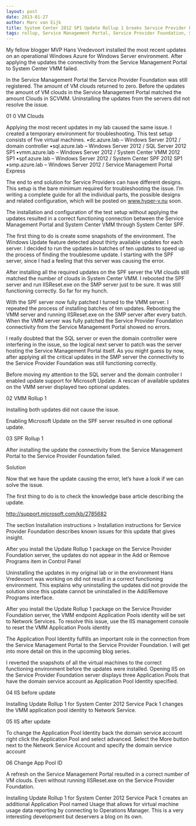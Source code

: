 ```yaml
---
layout: post
date: 2013-01-27
author: Marc van Eijk
title: System Center 2012 SP1 Update Rollup 1 breaks Service Provider Foundation connectivity in Windows Azure for Windows Server
tags: rollup, Service Management Portal, Service Provider Foundation, SPF, VMM 2012 SP1, Windows Azure
---
```

My fellow blogger MVP Hans Vredevoort installed the most recent updates on an operational Windows Azure for Windows Server environment. After applying the updates the connectivity from the Service Management Portal to System Center VMM failed.

In the Service Management Portal the Service Provider Foundation was still registered. The amount of VM clouds returned to zero. Before the updates the amount of VM clouds in the Service Management Portal matched the amount Clouds in SCVMM. Uninstalling the updates from the servers did not resolve the issue.

01 0 VM Clouds

Applying the most recent updates in my lab caused the same issue. I created a temporary environment for troubleshooting. This test setup consists of five virtual machines.
•dc.azure.lab – Windows Server 2012 / domain controller 
•sql.azure.lab – Windows Server 2012 / SQL Server 2012 SP1 
•vmm.azure.lab – Windows Server 2012 / System Center VMM 2012 SP1 
•spf.azure.lab – Windows Server 2012 / System Center SPF 2012 SP1 
•smp.azure.lab – Windows Server 2012 / Service Management Portal Express 

The end to end solution for Service Providers can have different designs. This setup is the bare minimum required for troubleshooting the issue. I’m writing a complete guide for all the individual parts, the possible designs and related configuration, which will be posted on www.hyper-v.nu soon.

The installation and configuration of the test setup without applying the updates resulted in a correct functioning connection between the Service Management Portal and System Center VMM through System Center SPF.

The first thing to do is create some snapshots of the environment. The Windows Update feature detected about thirty available updates for each server. I decided to run the updates in batches of ten updates to speed up the process of finding the troublesome update. I starting with the SPF server, since I had a feeling that this server was causing the error.

After installing all the required updates on the SPF server the VM clouds still matched the number of clouds in System Center VMM. I rebooted the SPF server and run IISReset.exe on the SMP server just to be sure. It was still functioning correctly. So far for my hunch.

With the SPF server now fully patched I turned to the VMM server. I repeated the process of installing batches of ten updates. Rebooting the VMM server and running IISReset.exe on the SMP server after every batch. When the VMM server was fully patched the Service Provider Foundation connectivity from the Service Management Portal showed no errors.

I really doubted that the SQL server or even the domain controller were interfering in the issue, so the logical next server to patch was the server hosting the Service Management Portal itself. As you might guess by now, after applying all the critical updates in the SMP server the connectivity to the Service Provider Foundation was still functioning correctly.

Before moving my attention to the SQL server and the domain controller I enabled update support for Microsoft Update. A rescan of available updates on the VMM server displayed two optional updates.

02 VMM Rollup 1

Installing both updates did not cause the issue.

 

Enabling Microsoft Update on the SPF server resulted in one optional update.

03 SPF Rollup 1

After installing the update the connectivity from the Service Management Portal to the Service Provider Foundation failed.

Solution

Now that we have the update causing the error, let’s have a look if we can solve the issue.

The first thing to do is to check the knowledge base article describing the update.

http://support.microsoft.com/kb/2785682

The section Installation instructions > Installation instructions for Service Provider Foundation describes known issues for this update that gives insight.


After you install the Update Rollup 1 package on the Service Provider Foundation server, the updates do not appear in the Add or Remove Programs item in Control Panel

Uninstalling the updates in my original lab or in the environment Hans Vredevoort was working on did not result in a correct functioning environment. This explains why uninstalling the updates did not provide the solution since this update cannot be uninstalled in the Add/Remove Programs interface.


After you install the Update Rollup 1 package on the Service Provider Foundation server, the VMM endpoint Application Pools identity will be set to Network Services. To resolve this issue, use the IIS management console to reset the VMM Application Pools identity

The Application Pool Identity fulfills an important role in the connection from the Service Management Portal to the Service Provider Foundation. I will get into more detail on this in the upcoming blog series.

I reverted the snapshots of all the virtual machines to the correct functioning environment before the updates were installed. Opening IIS on the Service Provider Foundation server displays three Application Pools that have the domain service account as Application Pool Identity specified.

04 IIS before update

Installing Update Rollup 1 for System Center 2012 Service Pack 1 changes the VMM application pool identity to Network Service.

05 IIS after update

To change the Application Pool Identity back the domain service account right click the Application Pool and select advanced. Select the More button next to the Network Service Account and specify the domain service account

06 Change App Pool ID

A refresh on the Service Management Portal resulted in a correct number of VM clouds. Even without running IISReset.exe on the Service Provider Foundation.

Installing Update Rollup 1 for System Center 2012 Service Pack 1 creates an additional Application Pool named Usage that allows for virtual machine usage data reporting by connecting to Operations Manager. This is a very interesting development but deservers a blog on its own.
